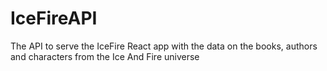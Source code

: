 # IceFireAPI
The API to serve the IceFire React app with the data on the books, authors and characters from the Ice And Fire universe
